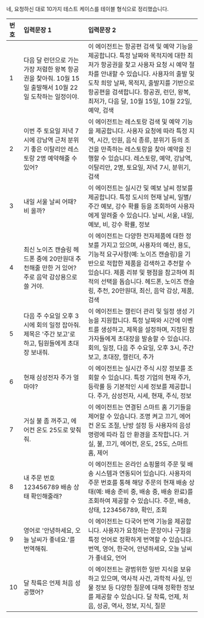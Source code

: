 네, 요청하신 대로 10가지 테스트 케이스를 테이블 형식으로 정리했습니다.

| 번호 | 입력문장 1 | 입력문장 2 |
| :--- | :--------- | :--------- |
| 1 | 다음 달 런던으로 가는 가장 저렴한 왕복 항공권을 찾아줘. 10월 15일 출발해서 10월 22일 도착하는 일정이야. | 이 에이전트는 항공편 검색 및 예약 기능을 제공합니다. 특정 날짜와 목적지에 대한 최저가 항공권을 찾고 사용자 요청 시 예약 절차를 안내할 수 있습니다. 사용자의 출발 및 도착 희망 날짜, 목적지, 출발지를 기반으로 항공편을 검색합니다. 항공권, 런던, 왕복, 최저가, 다음 달, 10월 15일, 10월 22일, 예약, 검색 |
| 2 | 이번 주 토요일 저녁 7시에 강남역 근처 분위기 좋은 이탈리안 레스토랑 2명 예약해줄 수 있어? | 이 에이전트는 레스토랑 검색 및 예약 기능을 제공합니다. 사용자 요청에 따라 특정 지역, 시간, 인원, 음식 종류, 분위기 등의 조건을 만족하는 레스토랑을 찾아 예약을 진행할 수 있습니다. 레스토랑, 예약, 강남역, 이탈리안, 2명, 토요일, 저녁 7시, 분위기, 검색 |
| 3 | 내일 서울 날씨 어때? 비 올까? | 이 에이전트는 실시간 및 예보 날씨 정보를 제공합니다. 특정 도시의 현재 날씨, 일별/주간 예보, 강수 확률 등을 조회하여 사용자에게 알려줄 수 있습니다. 날씨, 서울, 내일, 예보, 비, 강수 확률, 정보 |
| 4 | 최신 노이즈 캔슬링 헤드폰 중에 20만원대 추천해줄 만한 거 있어? 주로 음악 감상용으로 쓸 거야. | 이 에이전트는 다양한 전자제품에 대한 정보를 가지고 있으며, 사용자의 예산, 용도, 기능적 요구사항(예: 노이즈 캔슬링)을 기반으로 적합한 제품을 검색하고 추천할 수 있습니다. 제품 리뷰 및 평점을 참고하여 최적의 선택을 돕습니다. 헤드폰, 노이즈 캔슬링, 추천, 20만원대, 최신, 음악 감상, 제품, 검색 |
| 5 | 다음 주 수요일 오후 3시에 회의 일정 잡아줘. 제목은 '주간 보고'로 하고, 팀원들에게 초대장 보내줘. | 이 에이전트는 캘린더 관리 및 일정 생성 기능을 지원합니다. 특정 날짜와 시간에 이벤트를 생성하고, 제목을 설정하며, 지정된 참가자들에게 초대장을 발송할 수 있습니다. 회의, 일정, 다음 주 수요일, 오후 3시, 주간 보고, 초대장, 캘린더, 추가 |
| 6 | 현재 삼성전자 주가 얼마야? | 이 에이전트는 실시간 주식 시장 정보를 조회할 수 있습니다. 특정 기업의 현재 주가, 등락률 등 기본적인 시세 정보를 제공합니다. 주가, 삼성전자, 시세, 현재, 주식, 정보 |
| 7 | 거실 불 좀 꺼주고, 에어컨 온도 25도로 맞춰줘. | 이 에이전트는 연결된 스마트 홈 기기들을 제어할 수 있습니다. 조명 켜고 끄기, 에어컨 온도 조절, 난방 설정 등 사용자의 음성 명령에 따라 집 안 환경을 조작합니다. 거실, 불, 끄기, 에어컨, 온도, 25도, 스마트 홈, 제어 |
| 8 | 내 주문 번호 123456789 배송 상태 확인해줄래? | 이 에이전트는 온라인 쇼핑몰의 주문 및 배송 시스템과 연동되어 있습니다. 사용자의 주문 번호를 통해 해당 주문의 현재 배송 상태(예: 배송 준비 중, 배송 중, 배송 완료)를 조회하여 제공할 수 있습니다. 주문, 배송, 상태, 123456789, 확인, 조회 |
| 9 | 영어로 '안녕하세요, 오늘 날씨가 좋네요.'를 번역해줘. | 이 에이전트는 다국어 번역 기능을 제공합니다. 사용자가 요청하는 문장이나 구절을 특정 언어로 정확하게 번역할 수 있습니다. 번역, 영어, 한국어, 안녕하세요, 오늘 날씨가 좋네요, 언어 |
| 10 | 달 착륙은 언제 처음 성공했어? | 이 에이전트는 광범위한 일반 지식을 보유하고 있으며, 역사적 사건, 과학적 사실, 인물 정보 등 다양한 질문에 대해 정확한 정보를 제공할 수 있습니다. 달 착륙, 언제, 처음, 성공, 역사, 정보, 지식, 질문 |